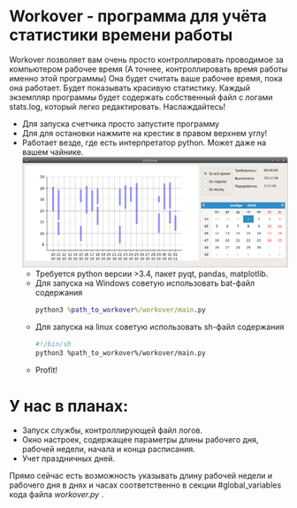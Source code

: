 # Workover - программа для учёта статистики времени работы

Workover позволяет вам очень просто контроллировать проводимое за компьютером рабочее время (А точнее, контроллировать время работы именно этой программы)
Она будет считать ваше рабочее время, пока она работает. Будет показывать красивую статистику. Каждый экземпляр программы будет содержать собственный файл с логами stats.log, который легко редактировать. Наслаждайтесь!
* Для запуска счетчика просто запустите программу 
* Для для остановки нажмите на крестик в правом верхнем углу!
* Работает везде, где есть интерпретатор python. Может даже на вашем чайнике.
![Preview](https://github.com/sqarrt/workover/blob/master/preview.png?raw=true)
  - Требуется python версии >3.4, пакет pyqt, pandas, matplotlib.
  - Для запуска на Windows советую использовать bat-файл содержания
    ```cmd
    python3 %path_to_workover%/workover/main.py 
    ```
  - Для запуска на linux советую использовать sh-файл содержания
    ```sh
    #!/bin/sh
    python3 %path_to_workover%/workover/main.py 
    ```
  - Profit!

# У нас в планах:

  - Запуск службы, контроллирующей файл логов.
  - Окно настроек, содержащее параметры длины рабочего дня, рабочей недели, начала и конца расписания.
  - Учет праздничных дней.

Прямо сейчас есть возможность указывать длину рабочей недели и рабочего дня
в днях и часах соответственно в секции #global_variables кода файла *workover.py* .

[//]: #references 
[workover]: <https://github.com/sqarrt/workover>
[git-repo-url]: <https://github.com/sqarrt/workover.git>